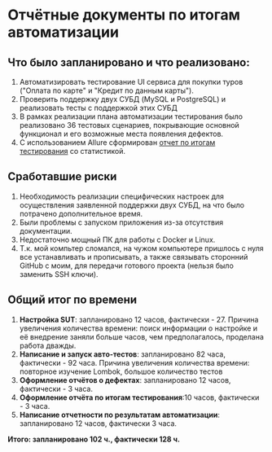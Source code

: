 # Отчётные документы по итогам автоматизации

## Что было запланировано и что реализовано:
1. Автоматизировать тестирование UI сервиса для покупки туров ("Оплата по карте" и "Кредит по данным карты").
2. Проверить поддержку двух СУБД (MySQL и PostgreSQL) и реализовать тесты с поддержкой этих СУБД
3. В рамках реализации плана автоматизации тестирования было реализовано 36 тестовых сценариев, покрывающие основной функционал и его возможные места появления дефектов.
4. С использованием Allure сформирован [отчет по итогам тестирования](https://github.com/smartcookiem/GraduateWork/blob/main/documentation/Report.md) со статистикой.

## Cработавшие риски

1. Необходимость реализации специфических настроек для осуществления заявленной поддержки двух СУБД, на что было потрачено дополнительное время.
2. Были проблемы с запуском приложения из-за отсутствия документации. 
3. Недостаточно мощный ПК для работы с Docker и Linux.
4. Т.к. мой компьтер сломался, на чужом компьютере пришлось с нуля все устанавливать и прописывать, а также связывать сторонний GitHub с моим, для передачи готового проекта (нельзя было заменить SSH ключи).

## Общий итог по времени

1. **Настройка SUT**: запланировано 12 часов, фактически - 27. Причина увеличения количества времени: поиск информации о настройке и её внедрение заняли больше часов, чем предполагалось, проделана работа дважды.
2. **Написание и запуск авто-тестов**: запланировано 82 часа, фактически - 92 часа. Причина увеличения количества времени: повторное изучение Lombok, большое количество тестов
3. **Оформление отчётов о дефектах**: запланировано 12 часов, фактически - 3 часа. 
4. **Оформление отчёта по итогам тестирования**:10 часов, фактически - 3 часа.
6. **Написание отчетности по результатам автоматизации**: запланировано 12 часов, фактически 3 часа.

**Итого: запланировано 102 ч., фактически 128 ч.**
